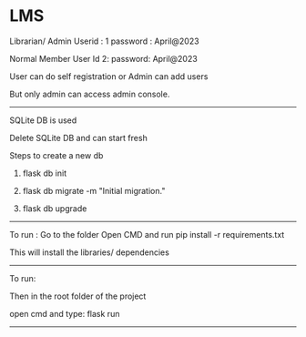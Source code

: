 # LMS

Librarian/ Admin
Userid : 1
password : April@2023


Normal Member
User Id 2: 
password: April@2023


User can do self registration or Admin can add users

But only admin can access admin console.

______________________________________________________________________________________


SQLite DB is used

Delete SQLite DB and can start fresh

Steps to create a new db

1.  flask db init

2.  flask db migrate -m "Initial migration."

3.  flask db upgrade


-------------------------------------------------------------------------------------------



To run : 
Go to the folder
Open CMD
and run
pip install -r requirements.txt

This will install the libraries/ dependencies

----------------------------------------------------------------------------------------------

To run:

Then in the root folder of the project

open cmd and type:    flask run


--------------------------------------------------------------------------------------------


